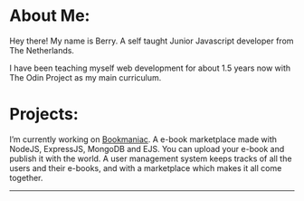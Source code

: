 # About Me:
Hey there! My name is Berry. A self taught Junior Javascript developer from The Netherlands.

I have been teaching myself web development for about 1.5 years now with The Odin Project as my main curriculum.


# Projects:

I’m currently working on [Bookmaniac](https://github.com/berryywise/e-bookmaniac). A e-book marketplace made with NodeJS, ExpressJS, MongoDB and EJS.
You can upload your e-book and publish it with the world. A user management system keeps tracks of all the users and their e-books, and with a marketplace which makes it all come together.

-----------------------------




